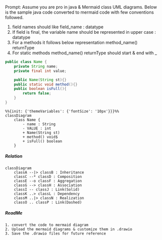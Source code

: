 Prompt: Assume you are pro in java & Mermaid class UML diagrams. Below is the sample java code converted to mermaid code with few conventions followed.
1. field names should like field_name : datatype
2. If field is final, the variable name should be represented in upper case : datatype
3. For a methods it follows below representation method_name() returnType 
4. For static methods method_name() returnType should start & end with _ 
 
```java
public class Name {
	private String name;
	private final int value;

	public Name(String st){}
	public static void method(){}
	public boolean isFull(){
		return false;
	}
}
```


```mermaid
%%{init: {'themeVariables': {'fontSize': '10px'}}}%%
classDiagram
    class Name {
        - name : String
        - VALUE : int
        + Name(String st)
        + method() void$
        + isFull() boolean
    }
```

##### Relation
```mermaid
classDiagram
	classA --|> classB : Inheritance
	classC --* classD : Composition
	classE --o classF : Aggregation
	classG --> classH : Association
	classI -- classJ : Link(Solid)
	classK ..> classL : Dependency
	classM ..|> classN : Realization
	classO .. classP : Link(Dashed)
```
##### ReadMe
```
1. convert the code to mermaid diagram
2. Upload the mermaid diagrams & customize them in .drawio
3. Save the .drawio files for future reference
```